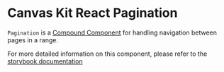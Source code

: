 # Canvas Kit React Pagination

`Pagination` is a [Compound Component](../../docs/mdx/COMPOUND_COMPONENTS.mdx) for handling
navigation between pages in a range.

For more detailed information on this component, please refer to the
[storybook documentation](https://workday.github.io/canvas-kit/?path=/docs/components-navigation-pagination--docs)
